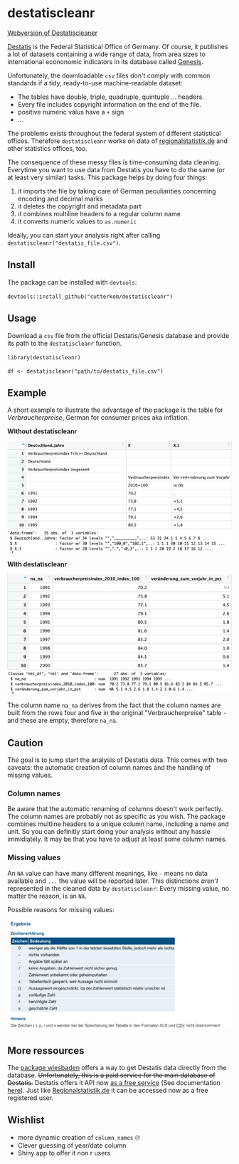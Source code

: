 # destatiscleanr

[Webversion of Destatiscleaner](http://apps.katharinabrunner.de/destatiscleaner)

[Destatis](http://destatis.de) is the Federal Statistical Office of Germany. Of course, it publishes a lot of datasets containing a wide range of data, from area sizes to international econonomic indicators in its database called [Genesis](https://www-genesis.destatis.de/genesis/online).

Unfortunately, the downloadable `csv` files don't comply with common standards if a tidy, ready-to-use machine-readable dataset:

* The tables have double, triple, quadruple, quintuple ... headers.
* Every file includes copyright information on the end of the file.
* positive numeric valus have a `+` sign
* ...

The problems exists throughout the federal system of different statistical offices. Therefore `destatiscleanr` works on data of [regionalstatistik.de](http://regionalstatistik.de) and other statistics offices, too.

The consequence of these messy files is time-consuming data cleaning. Everytime you want to use data from Destatis you have to do the same (or at least very similar) tasks. This package helps by doing four things:

1. it imports the file by taking care of German peculiarities concerning encoding and decimal marks
2. it deletes the copyright and metadata part
3. it combines multiline headers to a regular column name
4. it converts numeric values to `as.numeric`

Ideally, you can start your analysis right after calling `destatiscleanr("destatis_file.csv")`.

## Install

The package can be installed with `devtools`:

`devtools::install_github("cutterkom/destatiscleanr")`

## Usage

Download a `csv` file from the official Destatis/Genesis database and provide its path to the `destatiscleanr` function.

`library(destatiscleanr)`

`df <- destatiscleanr("path/to/destatis_file.csv")`

## Example

A short example to illustrate the advantage of the package is the table for *Verbraucherpreise*, German for consumer prices aka inflation.

**Without destatiscleanr**

![](img/before.png)
![](img/before_str.png)

**With destatiscleanr**

![](img/after.png)
![](img/after_str.png)

The column name `na_na` derives from the fact that the column names are built from the rows four and five in the original "Verbraucherpreise" table - and these are empty, therefore `na_na`.

## Caution

The goal is to jump start the analysis of Destatis data. This comes with two caveats: the automatic creation of column names and the handling of missing values.

### Column names

Be aware that the automatic renaming of columns doesn't work perfectly. The column names are probably not as specific as you wish. The package combines multline headers to a unique column name, including a name and unit. So you can definitly start doing your analysis without any hassle immidiately. It may be that you have to adjust at least some column names.

### Missing values

An `NA` value can have many different meanings, like `-` means no data available and `...` the value will be reported later. This distinctions *aren't* represented in the cleaned data by `destatiscleanr`: Every missing value, no matter the reason, is an `NA`.

Possible reasons for missing values:

![](img/missing_values.png)


## More ressources

The [package wiesbaden](https://github.com/sumtxt/wiesbaden) offers a way to get Destatis data directly from the database. ~~Unfortunately, this is a paid service for the main database of Destatis.~~ Destatis offers it API now [as a free service](https://www.destatis.de/DE/PresseService/Presse/Pressemitteilungen/2019/01/PD19_006_p001.html) (See documentation [here](https://www-genesis.destatis.de/genesis/misc/GENESIS-Webservices_Einfuehrung.pdf)). Just like [Regionalstatistik.de](http://regionalstatistik.de) it can be accessed now as a free registered user.

## Wishlist

- more dynamic creation of `column_names` :roll_eyes:
- Clever guessing of year/date column
- Shiny app to offer it non r users
